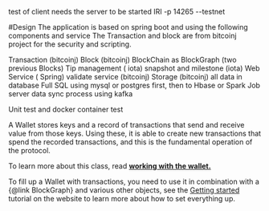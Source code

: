 test of client needs the server to be started
IRI -p 14265  --testnet

#Design
The application is based on spring boot and using the following components and service
The Transaction and block are from bitcoinj project for the  security and scripting.
 


Transaction (bitcoinj)
Block (bitcoinj) BlockChain as BlockGraph (two previous Blocks) 
Tip management (  iota)
snapshot and milestone (iota)
Web Service ( Spring)
validate service (bitcoinj)
Storage (bitcoinj) 
all data in database Full SQL using mysql or postgres first, then to Hbase or Spark Job server
data sync process using kafka

Unit test and docker container test



<p>A Wallet stores keys and a record of transactions that send and receive value from those keys. Using these,
it is able to create new transactions that spend the recorded transactions, and this is the fundamental operation
of the  protocol.</p>

<p>To learn more about this class, read <b><a href="https://bitcoinj.github.io/working-with-the-wallet">
    working with the wallet.</a></b></p>

<p>To fill up a Wallet with transactions, you need to use it in combination with a {@link BlockGraph} and various
other objects, see the <a href="https://bitcoinj.github.io/getting-started">Getting started</a> tutorial
on the website to learn more about how to set everything up.</p>
  